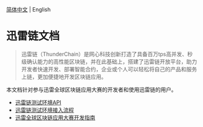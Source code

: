 
[简体中文](./README.md) | English

# 迅雷链文档
> 迅雷链（ThunderChain）是网心科技创新打造了具备百万tps高并发、秒级确认能力的高性能区块链，并在此基础上，搭建了迅雷链开放平台，助力开发者快速开发、部署智能合约，企业或个人可以轻松将自己的产品和服务上链，更加便捷地开发区块链应用。

本文档针对参与迅雷全球区块链应用大赛的开发者和使用迅雷链的用户。

- [迅雷链测试环境API](./test-api.md)
- [迅雷链测试环境接入流程](./test-flow.md)
- [迅雷全球区块链应用大赛开发指南](./thunderchain.md) 